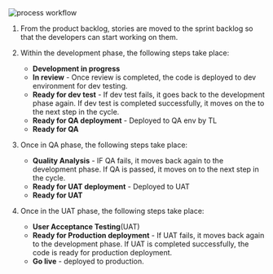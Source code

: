 
<img src="../images/Process.jpg" alt="process workflow"/>


1. From the product backlog, stories are moved to the sprint backlog so that the developers can start working on them.
2. Within the development phase, the following steps take place:
    * **Development in progress**
    * **In review** - Once review is completed, the code is deployed to dev environment for dev testing.
    * **Ready for dev test** - If dev test fails, it goes back to the development phase again. If dev test is completed successfully, it moves on the to the next step in the cycle.
    * **Ready for QA deployment** - Deployed to QA env by TL
    * **Ready for QA** 

3. Once in QA phase, the following steps take place:
    * **Quality Analysis** - IF QA fails, it moves back again to the development phase. If QA is passed, it moves on to the next step in the cycle.
    * **Ready for UAT deployment** - Deployed to UAT
    * **Ready for UAT**

4. Once in the UAT phase, the following steps take place:
    * **User Acceptance Testing**(UAT)
    * **Ready for Production deployment** - If UAT fails, it moves back again to the development phase. If UAT is completed successfully, the code is ready for production deployment.
    * **Go live** - deployed to production.
